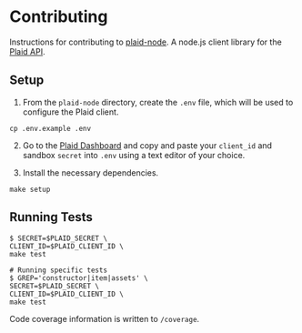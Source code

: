 # Contributing

Instructions for contributing to [plaid-node][1]. A node.js client library for the [Plaid API][2].

## Setup

1. From the `plaid-node` directory, create the `.env` file, which will be used to configure the Plaid client.

  ```
  cp .env.example .env
  ```

2. Go to the [Plaid Dashboard](https://dashboard.plaid.com/) and copy and paste your `client_id` and sandbox `secret`
   into `.env` using a text editor of your choice.

3. Install the necessary dependencies.

  ```
  make setup
  ```

## Running Tests

```console
$ SECRET=$PLAID_SECRET \
CLIENT_ID=$PLAID_CLIENT_ID \
make test

# Running specific tests
$ GREP='constructor|item|assets' \
SECRET=$PLAID_SECRET \
CLIENT_ID=$PLAID_CLIENT_ID \
make test

```

Code coverage information is written to `/coverage`.

[1]: https://github.com/plaid/plaid-node
[2]: https://plaid.com

